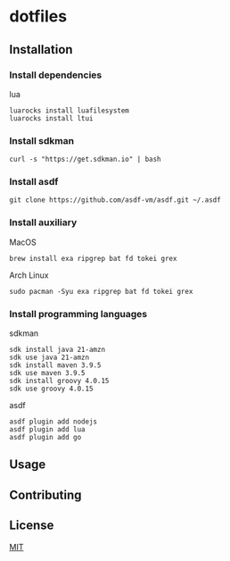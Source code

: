 # dotfiles



## Installation

### Install dependencies

lua

```shell
luarocks install luafilesystem 
luarocks install ltui
```

### Install sdkman

```shell
curl -s "https://get.sdkman.io" | bash
```

### Install asdf

```shell
git clone https://github.com/asdf-vm/asdf.git ~/.asdf
```

### Install auxiliary

MacOS
```shell
brew install exa ripgrep bat fd tokei grex
```

Arch Linux
```shell
sudo pacman -Syu exa ripgrep bat fd tokei grex
```

### Install programming languages

sdkman
```shell
sdk install java 21-amzn
sdk use java 21-amzn
sdk install maven 3.9.5
sdk use maven 3.9.5
sdk install groovy 4.0.15
sdk use groovy 4.0.15
```

asdf
```shell
asdf plugin add nodejs
asdf plugin add lua
asdf plugin add go
```

## Usage



## Contributing



## License

[MIT](https://choosealicense.com/licenses/mit/)